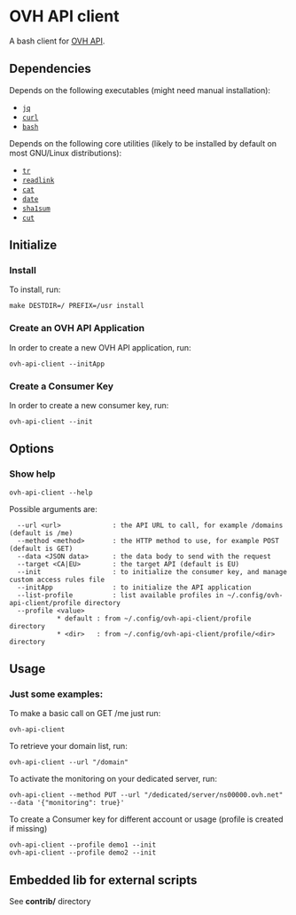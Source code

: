  OVH API client
================

A bash client for [OVH API](https://api.ovh.com).

Dependencies
----------

Depends on the following executables
(might need manual installation):

  - [`jq`](https://stedolan.github.io/jq)
  - [`curl`](https://curl.haxx.se)
  - [`bash`](https://www.gnu.org/software/bash)

Depends on the following core utilities
(likely to be installed by default on most GNU/Linux distributions):

  - [`tr`](http://man7.org/linux/man-pages/man1/tr.1.html)
  - [`readlink`](http://man7.org/linux/man-pages/man1/readlink.1.html)
  - [`cat`](http://man7.org/linux/man-pages/man1/cat.1.html)
  - [`date`](http://man7.org/linux/man-pages/man1/date.1.html)
  - [`sha1sum`](http://man7.org/linux/man-pages/man1/sha1sum.1.html)
  - [`cut`](http://man7.org/linux/man-pages/man1/cut.1.html)


Initialize
----------

### Install

To install, run:

    make DESTDIR=/ PREFIX=/usr install

### Create an OVH API Application

In order to create a new OVH API application, run:

    ovh-api-client --initApp

### Create a Consumer Key

In order to create a new consumer key, run:

    ovh-api-client --init

Options
-------

### Show help

    ovh-api-client --help

Possible arguments are:
```
  --url <url>             : the API URL to call, for example /domains (default is /me)
  --method <method>       : the HTTP method to use, for example POST (default is GET)
  --data <JSON data>      : the data body to send with the request
  --target <CA|EU>        : the target API (default is EU)
  --init                  : to initialize the consumer key, and manage custom access rules file
  --initApp               : to initialize the API application
  --list-profile          : list available profiles in ~/.config/ovh-api-client/profile directory
  --profile <value>
            * default : from ~/.config/ovh-api-client/profile directory
            * <dir>   : from ~/.config/ovh-api-client/profile/<dir> directory
```

Usage
-----

### Just some examples:

To make a basic call on GET /me just run:

    ovh-api-client

To retrieve your domain list, run:

    ovh-api-client --url "/domain"

To activate the monitoring on your dedicated server, run:

    ovh-api-client --method PUT --url "/dedicated/server/ns00000.ovh.net" --data '{"monitoring": true}'

To create a Consumer key for different account or usage (profile is created if missing)

    ovh-api-client --profile demo1 --init
    ovh-api-client --profile demo2 --init

Embedded lib for external scripts
---------------------------------

See **contrib/** directory
